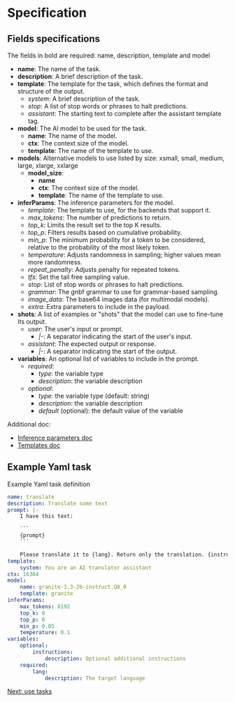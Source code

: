 # Specification

## Fields specifications

The fields in bold are required: name, description, template and model

* **name**: The name of the task.
* **description**: A brief description of the task.
* **template**: The template for the task, which defines the format and structure of the output.
  + *system*: A brief description of the task.
  + *stop*: A list of stop words or phrases to halt predictions.
  + *assistant*: The starting text to complete after the assistant template tag.
* **model**: The AI model to be used for the task.
  + **name**: The name of the model.
  + **ctx**: The context size of the model.
  + **template**: The name of the template to use.
* **models**: Alternative models to use listed by size: xsmall, small, medium, large, xlarge, xxlarge
  + **model_size**:
    + **name**
    + **ctx**: The context size of the model.
    + **template**: The name of the template to use.
* **inferParams**: The inference parameters for the model.
  + *template*: The template to use, for the backends that support it.
  + *max_tokens*: The number of predictions to return.
  + *top_k*: Limits the result set to the top K results.
  + *top_p*: Filters results based on cumulative probability.
  + *min_p*: The minimum probability for a token to be considered, relative to the probability of the most likely token.
  + *temperature*: Adjusts randomness in sampling; higher values mean more randomness.
  + *repeat_penalty*: Adjusts penalty for repeated tokens.
  + *tfs*: Set the tail free sampling value.
  + *stop*: List of stop words or phrases to halt predictions.
  + *grammar*: The gnbf grammar to use for grammar-based sampling.
  + *image_data*: The base64 images data (for multimodal models).
  + *extra*: Extra parameters to include in the payload.
* **shots**: A list of examples or "shots" that the model can use to fine-tune its output.
    - *user*: The user's input or prompt.
        + *|-*: A separator indicating the start of the user's input.
    - *assistant*: The expected output or response.
        + *|-*: A separator indicating the start of the output.
* **variables**: An optional list of variables to include in the prompt.
    - *required*:
        + *type*: the variable type
        + *description*: the variable description
    - *optional*:
        + *type*: the variable type (default: string)
        + *description*: the variable description
        + *default* (optional): the default value of the variable

Additional doc:

- [Inference parameters doc](https://synw.github.io/locallm/types/interfaces/InferenceParams.html)
- [Templates doc](https://synw.github.io/modprompt/interfaces/interfaces.LmTemplate.html)

## Example Yaml task

Example Yaml task definition

```yaml
name: translate
description: Translate some text
prompt: |-
    I have this text:

    ```
    {prompt}
    ```

    Please translate it to {lang}. Return only the translation. {instructions}
template: 
    system: You are an AI translator assistant
ctx: 16384
model:
    name: granite-3.3-2b-instruct.Q8_0
    template: granite
inferParams:
    max_tokens: 8192
    top_k: 0
    top_p: 0
    min_p: 0.05
    temperature: 0.1
variables:
    optional:
        instructions:
            description: Optional additional instructions
    required:
        lang:
            description: The target language
```


<a href="javascript:openLink('/libraries/task/use_tasks')">Next: use tasks</a>